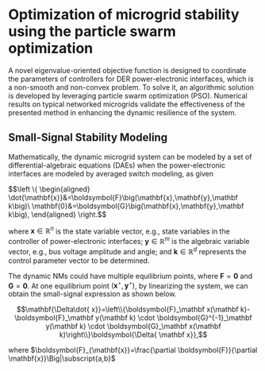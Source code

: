 # Optimization of microgrid stability using the particle swarm optimization

A novel eigenvalue-oriented objective function is designed to coordinate the parameters of controllers for DER power-electronic interfaces, which is a non-smooth and non-convex problem. To solve it, an algorithmic solution is developed by leveraging particle swarm optimization (PSO). Numerical results on typical networked microgrids validate the effectiveness of the presented method in enhancing the dynamic resilience of the system.

## Small-Signal Stability Modeling

Mathematically, the dynamic microgrid system can be modeled by a set of differential-algebraic equations (DAEs) when the power-electronic interfaces are modeled by averaged switch modeling, as given

$$\left \\{ \begin{aligned}
\dot{\mathbf{x}}&=\boldsymbol{F}\big(\mathbf{x},\mathbf{y},\mathbf k\big)\\
\mathbf{0}&=\boldsymbol{G}\big(\mathbf{x},\mathbf{y},\mathbf k\big), 
\end{aligned} \right.$$

where $\mathbf{x} \in \mathbb{R}^n$ is the state variable vector, e.g., state variables in the controller of power-electronic interfaces;  $\mathbf{y} \in \mathbb{R}^m$ is the algebraic variable vector, e.g.,  bus voltage amplitude and angle;
and $\mathbf k \in \mathbb{R}^d$ represents the control parameter vector to be determined.

The dynamic NMs could have multiple equilibrium points, where  $\boldsymbol{F}=\boldsymbol{0}$ and $\boldsymbol{G}=\boldsymbol{0}$. At one equilibrium point $(\mathbf{x}^{\star},\mathbf{y}^{\star})$, by linearizing the system, we can obtain the small-signal expression as shown below.

$$\mathbf{\Delta\dot{  x}}=\left\\{\boldsymbol{F}_\mathbf x(\mathbf k)-\boldsymbol{F}_\mathbf y(\mathbf k) \cdot \boldsymbol{G}^{-1}_\mathbf y(\mathbf k) \cdot \boldsymbol{G}_\mathbf x(\mathbf k)\right\\}\boldsymbol{\Delta{ \mathbf x}},$$

where $\boldsymbol{F}_{\mathbf{x}}=\frac{\partial \boldsymbol{F}}{\partial \mathbf{x}}\Big|\subscript{a,b}$ 
